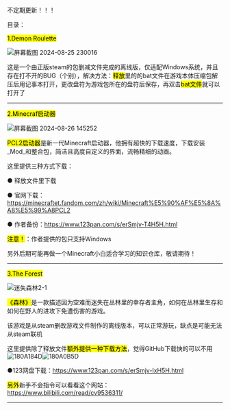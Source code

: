 不定期更新！！！

目录：

<mark>1.Demon Roulette</mark>

![屏幕截图 2024-08-25 230016](https://github.com/user-attachments/assets/73b74005-c5a0-4c32-8e3a-758f71ada3fc)

这是一个由正版steam的包删减文件完成的离线版，仅适配Windows系统，并且存在打不开的BUG（个别），解决方法：<mark>释放</mark>里的的bat文件在游戏本体压缩包解压后用记事本打开，更改盘符为游戏包所在的盘符后保存，再双击<mark>bat文件</mark>就可以打开了

---

<mark>2.Minecraf启动器</mark>

![屏幕截图 2024-08-26 145252](https://github.com/user-attachments/assets/b8ff6db6-900e-4065-9f85-e01125f0fc8f)

<mark>PCL2启动器</mark>是新一代Minecraft启动器，他拥有超快的下载速度，下载安装_Mod_和整合包，简洁且高度自定义的界面，流畅精细的动画。

这里提供三种方式下载：

●     释放文件里下载

●     官网下载：https://minecraftet.fandom.com/zh/wiki/Minecraft%E5%90%AF%E5%8A%A8%E5%99%A8PCL2

●     作者备份：https://www.123pan.com/s/erSmjv-T4H5H.html

<mark>注意！</mark>：作者提供的包只支持Windows

另外后期可能再做一个Minecraft小白适合学习的知识仓库，敬请期待！

---

<mark>3.The Forest</mark>

![迷失森林2-1](https://github.com/user-attachments/assets/ce861b5a-69ef-4bdc-bd01-98d1169fb09e)

<mark>《森林》</mark>是一款描述因为空难而迷失在丛林里的幸存者主角，如何在丛林里生存和如何在野人的进攻下免遭伤害的游戏。

该游戏是从steam删改游戏文件制作的离线版本，可以正常游玩，缺点是可能无法从steam联机

这里提供除了释放文件<mark>额外提供一种下载方法</mark>，觉得GitHub下载快的可以不用![180A184D](https://github.com/user-attachments/assets/c0f9c102-37ab-411d-ae99-904070e6d41b)![180A0B5D](https://github.com/user-attachments/assets/9f046f5b-a787-4c31-867a-0a90008172ec)


●123网盘下载：https://www.123pan.com/s/erSmjv-IxH5H.html

<mark>另外</mark>新手不会指令可以看看这个网站：https://www.bilibili.com/read/cv9536311/

---



